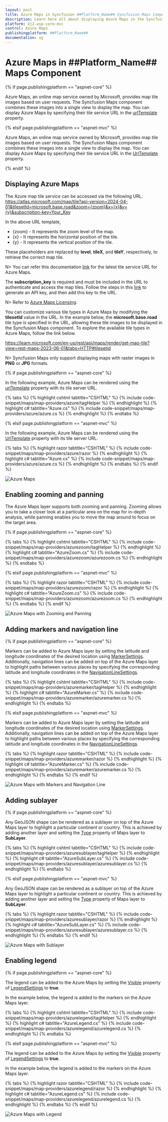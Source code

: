 ```yaml
---
layout: post
title: Azure Maps in Syncfusion ##Platform_Name## Syncfusion Maps Component
description: Learn here all about displaying Azure Maps in the Syncfusion ##Platform_Name## Maps component and much more details.
platform: ej2-asp-core-mvc
control: Azure Maps
publishingplatform: ##Platform_Name##
documentation: ug
---
```


# Azure Maps in ##Platform_Name## Maps Component

{% if page.publishingplatform == "aspnet-core" %}

Azure Maps, an online map service owned by Microsoft, provides map tile images based on user requests. The Syncfusion Maps component combines these images into a single view to display the map. You can display Azure Maps by specifying their tile service URL in the [urlTemplate](https://help.syncfusion.com/cr/aspnetcore-js2/Syncfusion.EJ2.Maps.MapsLayer.html#Syncfusion_EJ2_Maps_MapsLayer_UrlTemplate) property.

{% elsif page.publishingplatform == "aspnet-mvc" %}

Azure Maps, an online map service owned by Microsoft, provides map tile images based on user requests. The Syncfusion Maps component combines these images into a single view to display the map. You can display Azure Maps by specifying their tile service URL in the [UrlTemplate](https://help.syncfusion.com/cr/aspnetmvc-js2/Syncfusion.EJ2.Maps.MapsLayer.html#Syncfusion_EJ2_Maps_MapsLayer_UrlTemplate) property.

{% endif %}

## Displaying Azure Maps

The Azure map tile service can be accessed via the following URL:
https://atlas.microsoft.com/map/tile?api-version=2024-04-01&tilesetId=microsoft.base.road&zoom={zoom}&x={x}&y={y}&subscription-key=Your_Key

In the above URL template,

* {zoom} - It represents the zoom level of the map.
* {x} - It represents the horizontal position of the tile.
* {y} - It represents the vertical position of the tile. 

These placeholders are replaced by **level**, **tileX**, and **tileY**, respectively, to retrieve the correct map tile.

N> You can refer this documentation [link](https://learn.microsoft.com/en-us/rest/api/maps/render/get-map-tile?view=rest-maps-2024-04-01&tabs=HTTP) for the latest tile service URL for Azure Maps.

The **subscription_key** is required and must be included in the URL to authenticate and access the map tiles. Follow the steps in this [link](https://docs.microsoft.com/en-us/azure/search/search-security-api-keys) to generate an API key, and then add this key to the URL.

N> Refer to [Azure Maps Licensing](https://azure.microsoft.com/en-in/support/legal/).

You can customize various tile types in Azure Maps by modifying the **tilesetId** value in the URL. In the example below, the **microsoft.base.road** tile type is specified in the URL, allowing these tile images to be displayed in the Syncfusion Maps component. To explore the available tile types in Azure Maps, follow the link below.

https://learn.microsoft.com/en-us/rest/api/maps/render/get-map-tile?view=rest-maps-2023-06-01&tabs=HTTP#tilesetid
 
N> Syncfusion Maps only support displaying maps with raster images in **PNG** or **JPG** formats.

{% if page.publishingplatform == "aspnet-core" %}

In the following example, Azure Maps can be rendered using the [urlTemplate](https://help.syncfusion.com/cr/aspnetcore-js2/Syncfusion.EJ2.Maps.MapsLayer.html#Syncfusion_EJ2_Maps_MapsLayer_UrlTemplate) property with its tile server URL.

{% tabs %}
{% highlight cshtml tabtitle="CSHTML" %}
{% include code-snippet/maps/map-providers/azure/tagHelper %}
{% endhighlight %}
{% highlight c# tabtitle="Azure.cs" %}
{% include code-snippet/maps/map-providers/azure/azure.cs %}
{% endhighlight %}
{% endtabs %}

{% elsif page.publishingplatform == "aspnet-mvc" %}

In the following example, Azure Maps can be rendered using the [UrlTemplate](https://help.syncfusion.com/cr/aspnetmvc-js2/Syncfusion.EJ2.Maps.MapsLayer.html#Syncfusion_EJ2_Maps_MapsLayer_UrlTemplate) property with its tile server URL.

{% tabs %}
{% highlight razor tabtitle="CSHTML" %}
{% include code-snippet/maps/map-providers/azure/razor %}
{% endhighlight %}
{% highlight c# tabtitle="Azure.cs" %}
{% include code-snippet/maps/map-providers/azure/azure.cs %}
{% endhighlight %}
{% endtabs %}
{% endif %}

![Azure Maps](../images/MapProviders/Azure-maps/azure-maps.png)

## Enabling zooming and panning

The Azure Maps layer supports both zooming and panning. Zooming allows you to take a closer look at a particular area on the map for in-depth analysis, while panning enables you to move the map around to focus on the target area.

{% if page.publishingplatform == "aspnet-core" %}

{% tabs %}
{% highlight cshtml tabtitle="CSHTML" %}
{% include code-snippet/maps/map-providers/azurezoom/tagHelper %}
{% endhighlight %}
{% highlight c# tabtitle="AzureZoom.cs" %}
{% include code-snippet/maps/map-providers/azurezoom/azurezoom.cs %}
{% endhighlight %}
{% endtabs %}

{% elsif page.publishingplatform == "aspnet-mvc" %}

{% tabs %}
{% highlight razor tabtitle="CSHTML" %}
{% include code-snippet/maps/map-providers/azurezoom/razor %}
{% endhighlight %}
{% highlight c# tabtitle="AzureZoom.cs" %}
{% include code-snippet/maps/map-providers/azurezoom/azurezoom.cs %}
{% endhighlight %}
{% endtabs %}
{% endif %}

![Azure Maps with Zooming and Panning](../images/MapProviders/Azure-maps/azure-maps-zooming.png)

## Adding markers and navigation line

{% if page.publishingplatform == "aspnet-core" %}

Markers can be added to Azure Maps layer by setting the latitude and longitude coordinates of the desired location using [MarkerSettings](https://help.syncfusion.com/cr/aspnetcore-js2/Syncfusion.EJ2.Maps.MapsLayer.html#Syncfusion_EJ2_Maps_MapsLayer_MarkerSettings). Additionally, navigation lines can be added on top of the Azure Maps layer to highlight paths between various places by specifying the corresponding latitude and longitude coordinates in the [NavigationLineSettings](https://help.syncfusion.com/cr/aspnetcore-js2/Syncfusion.EJ2.Maps.MapsLayer.html#Syncfusion_EJ2_Maps_MapsLayer_NavigationLineSettings).

{% tabs %}
{% highlight cshtml tabtitle="CSHTML" %}
{% include code-snippet/maps/map-providers/azuremarker/tagHelper %}
{% endhighlight %}
{% highlight c# tabtitle="AzureMarker.cs" %}
{% include code-snippet/maps/map-providers/azuremarker/azuremarker.cs %}
{% endhighlight %}
{% endtabs %}

{% elsif page.publishingplatform == "aspnet-mvc" %}

Markers can be added to Azure Maps layer by setting the latitude and longitude coordinates of the desired location using [MarkerSettings](https://help.syncfusion.com/cr/aspnetmvc-js2/Syncfusion.EJ2.Maps.MapsLayer.html#Syncfusion_EJ2_Maps_MapsLayer_MarkerSettings). Additionally, navigation lines can be added on top of the Azure Maps layer to highlight paths between various places by specifying the corresponding latitude and longitude coordinates in the [NavigationLineSettings](https://help.syncfusion.com/cr/aspnetmvc-js2/Syncfusion.EJ2.Maps.MapsLayer.html#Syncfusion_EJ2_Maps_MapsLayer_NavigationLineSettings).

{% tabs %}
{% highlight razor tabtitle="CSHTML" %}
{% include code-snippet/maps/map-providers/azuremarker/razor %}
{% endhighlight %}
{% highlight c# tabtitle="AzureMarker.cs" %}
{% include code-snippet/maps/map-providers/azuremarker/azuremarker.cs %}
{% endhighlight %}
{% endtabs %}
{% endif %}

![Azure Maps with Markers and Navigation Line](../images/MapProviders/Azure-maps/azure-maps-marker-and-line.png)

## Adding sublayer

{% if page.publishingplatform == "aspnet-core" %}

Any GeoJSON shape can be rendered as a sublayer on top of the Azure Maps layer to highlight a particular continent or country. This is achieved by adding another layer and setting the [Type](https://help.syncfusion.com/cr/aspnetcore-js2/Syncfusion.EJ2.Maps.MapsLayer.html#Syncfusion_EJ2_Maps_MapsLayer_Type) property of Maps layer to **SubLayer**.

{% tabs %}
{% highlight cshtml tabtitle="CSHTML" %}
{% include code-snippet/maps/map-providers/azuresublayer/tagHelper %}
{% endhighlight %}
{% highlight c# tabtitle="AzureSubLayer.cs" %}
{% include code-snippet/maps/map-providers/azuresublayer/azuresublayer.cs %}
{% endhighlight %}
{% endtabs %}

{% elsif page.publishingplatform == "aspnet-mvc" %}

Any GeoJSON shape can be rendered as a sublayer on top of the Azure Maps layer to highlight a particular continent or country. This is achieved by adding another layer and setting the [Type](https://help.syncfusion.com/cr/aspnetmvc-js2/Syncfusion.EJ2.Maps.MapsLayer.html#Syncfusion_EJ2_Maps_MapsLayer_Type) property of Maps layer to **SubLayer**.

{% tabs %}
{% highlight razor tabtitle="CSHTML" %}
{% include code-snippet/maps/map-providers/azuresublayer/razor %}
{% endhighlight %}
{% highlight c# tabtitle="AzureSubLayer.cs" %}
{% include code-snippet/maps/map-providers/azuresublayer/azuresublayer.cs %}
{% endhighlight %}
{% endtabs %}
{% endif %}

![Azure Maps with Sublayer](../images/MapProviders/Azure-maps/azure-maps-sublayer.png)

## Enabling legend

{% if page.publishingplatform == "aspnet-core" %}

The legend can be added to the Azure Maps by setting the [Visible](https://help.syncfusion.com/cr/aspnetcore-js2/Syncfusion.EJ2.Maps.MapsLegendSettings.html#Syncfusion_EJ2_Maps_MapsLegendSettings_Visible) property of [LegendSettings](https://help.syncfusion.com/cr/aspnetcore-js2/Syncfusion.EJ2.Maps.Maps.html#Syncfusion_EJ2_Maps_Maps_LegendSettings) to **true**.

In the example below, the legend is added to the markers on the Azure Maps layer.

{% tabs %}
{% highlight cshtml tabtitle="CSHTML" %}
{% include code-snippet/maps/map-providers/azurelegend/tagHelper %}
{% endhighlight %}
{% highlight c# tabtitle="AzureLegend.cs" %}
{% include code-snippet/maps/map-providers/azurelegend/azurelegend.cs %}
{% endhighlight %}
{% endtabs %}

{% elsif page.publishingplatform == "aspnet-mvc" %}

The legend can be added to the Azure Maps by setting the [Visible](https://help.syncfusion.com/cr/aspnetmvc-js2/Syncfusion.EJ2.Maps.MapsLegendSettings.html#Syncfusion_EJ2_Maps_MapsLegendSettings_Visible) property of [LegendSettings](https://help.syncfusion.com/cr/aspnetmvc-js2/Syncfusion.EJ2.Maps.Maps.html#Syncfusion_EJ2_Maps_Maps_LegendSettings) to **true**.

In the example below, the legend is added to the markers on the Azure Maps layer.

{% tabs %}
{% highlight razor tabtitle="CSHTML" %}
{% include code-snippet/maps/map-providers/azurelegend/razor %}
{% endhighlight %}
{% highlight c# tabtitle="AzureLegend.cs" %}
{% include code-snippet/maps/map-providers/azurelegend/azurelegend.cs %}
{% endhighlight %}
{% endtabs %}
{% endif %}

![Azure Maps with Legend](../images/MapProviders/Azure-maps/azure-maps-legend.png)
